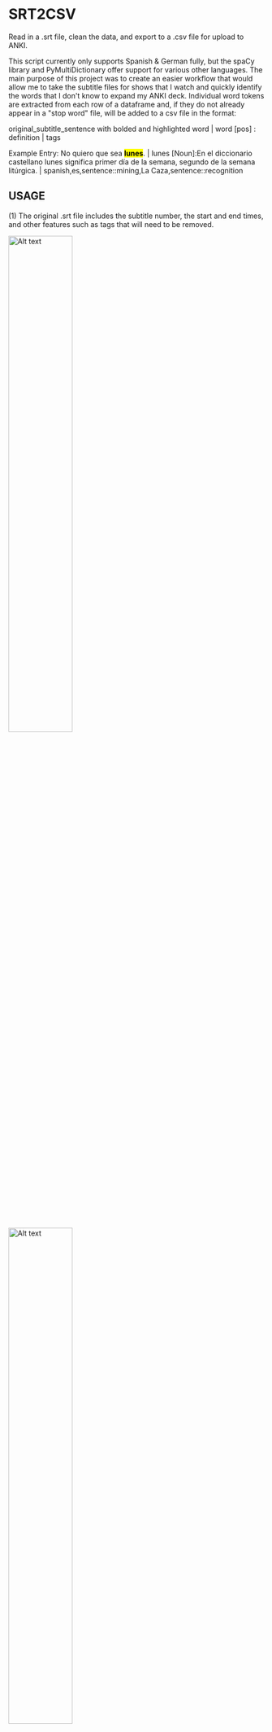 # SRT2CSV
Read in a .srt file, clean the data, and export to a .csv file for upload to ANKI. 

This script currently only supports Spanish & German fully, but the spaCy library and PyMultiDictionary offer support for various other languages. The main purpose of this project was to create an easier workflow that would allow me to take the subtitle files for shows that I watch and quickly identify the words that I don't know to expand my ANKI deck. Individual word tokens are extracted from each row of a dataframe and, if they do not already appear in a "stop word" file, will be added to a csv file in the format: 

original_subtitle_sentence with bolded and highlighted word | word [pos] : definition | tags

Example Entry:
No quiero que sea <mark><b>lunes</b></mark>. | lunes [Noun]:En el diccionario castellano lunes significa primer día de la semana, segundo de la semana litúrgica.	| spanish,es,sentence::mining,La Caza,sentence::recognition


## USAGE
(1) The original .srt file includes the subtitle number, the start and end times, and other features such as tags that will need to be removed. 

<img src="Screenshots/1_es_demo_srt_pt1.PNG" alt="Alt text" width="50%"/>
<img src="Screenshots/2_es_demo_srt_pt2.PNG" alt="Alt text" width="50%"/>

(2) After loading the subtitles with the pysrt library you get a SubRipFile object. 

<img src="Screenshots/3_original_subfile.PNG" alt="Alt text" width="50%"/>

(3) The formatting is removed with the remove_formatting function and you return a cleaner SubRipFile object.

<img src="Screenshots/4_subfile_no_tags.PNG" alt="Alt text" width="50%"/>

(4) Using that SubRipFile's text attribute you can then create the first dataframe to inspect it for further areas to clean. In this dataframe you can note that there are still newline characters "\n" that appear on a few lines. 

<img src="Screenshots/5_es_demo_original_df.PNG" alt="Alt text" width="50%"/>

(5) You can do some basic exploratory data analysis on the dataframe to see the top 5 rows, the total rows and columns, the data type, unique values, and the most frequent values. 

<img src="Screenshots/6_basic_exploratory_analysis.PNG" alt="Alt text" width="50%"/>

(6) Removing the newline character. 

<img src="Screenshots/7_removing_newline_char.PNG" alt="Alt text" width="50%"/>

(7) Breaking down the text into individual words through word tokenization will be vital for identifying words that I do not know. 

<img src="Screenshots/8_tokenize_words.PNG" alt="Alt text" width="50%"/>

(8) Tokenizing the sentences. Currently there is not any sentiment analysis, but the full sentences will be needed to perform this step. 

<img src="Screenshots/9_tokenize_sentences.PNG" alt="Alt text" width="50%"/>

(9) Stop words are loaded from the nltk.corpus library and you can extend that list to include your own words. Character names and city names do not need to be added to ANKI for study so they can be filtered out. 

<img src="Screenshots/10_remove_stopwords.PNG" alt="Alt text" width="50%"/>
<img src="Screenshots/11_remove_stopwords.PNG" alt="Alt text" width="50%"/>

(10) You can get a visual overview of the "x" most frequent words so you know which words to focus on learning first. 

<img src="Screenshots/12_freq_dist.PNG" alt="Alt text" width="50%"/>

(11) If you want to see the full subtitle lines for one of those most frequent words you can use the find_word function. 

<img src="Screenshots/13_find_word.PNG" alt="Alt text" width="50%"/>

(12) The Educalingo dictionary defaults to a mix of english and the target language definitions. For my purposes I only wanted to see the definition in the target language. 

<img src="Screenshots/14_example_definitions.PNG" alt="Alt text" width="50%"/>

(13) A function is used to chunk sections of the definition, use LangDetect to see if it's the target language and if so return only that section of the definition.

<img src="Screenshots/15_extract_desired_lang.PNG" alt="Alt text" width="50%"/>

(14) Another issue with Educalingo is that the definition doesn't include the article of a noun, which is crucial at the time of learning a word in gendered languages like Spanish(el,la) and German (der, die, das). SpaCy includes the gender as part of the token, but the actual article has to be specified. 

<img src="Screenshots/16_get_article_noun.PNG" alt="Alt text" width="50%"/>

(15) It's better to use the base word with Educalingo because often the definition is tied to this word (as opposed to the plural of a noun or the conjugated form of a verb). 

<img src="Screenshots/17_get_base_word.PNG" alt="Alt text" width="50%"/>

(16) Constructing the csv file by iterating through all words in the specified column 'No Stop Words'. For each word that is unknown I look up all the sentences in the dataframe that also include that word. Each entry is stored as a string and added to a list that is then turned into a new dataframe and exported to a csv file. 

<img src="Screenshots/18_construct_csv.PNG" alt="Alt text" width="50%"/>

(17) In the language learning community there is the n+1 principle where you should use comprehensible input when learning a language that is just slightly more difficult than what you can already do. This can be applied to the 'No Stop Words' column by choosing to only add a sentence to the csv if there is only 1 unknown word (although there is the option for the user to expand this to 'x' desired words). 

<img src="Screenshots/19_max_word_csv.PNG" alt="Alt text" width="50%"/>


## NOTES / LIMITATIONS

- Notepad++ convert ANSI to UTF-8 for special characters
- Seems to need to be UTF-8 BOM in order to preserve special characters
- Hinglish doesn't have an official language code. 
- On occasion the Educalingo library is unable to find a definition for the word. 
  ex) Pájaros [?]:None , Buenos [?]:None
    - This is possibly due to the definition being linked to the stem that is singular as well as a problem with the first letter being uppercase.
- Perhaps the biggest limitation with the approach of this project is that it does not account for idioms or slang that may combine previously known/stop words that result in a completely different meaning. For this reason I combine a phrase dictionary and book of idioms in my personal studies. 
  ex) Mi media naranja. ("My better half." - Literally "My half orange.")
    
  
## FUTURE IMPROVEMENTS
- Adding sentiment analysis on the sentences
- Adding a category tag for each sentence
- Creating word clouds (for categories such as family & friends, outside & sports, cooking, etc.)
- Changing the educalingo dictionary to web scraping an actual dictionary for better definitions and articles for nouns?
- Extending the verb definition to include tense -> go deeper into spaCy lemmatization
- Adding support for more languages

